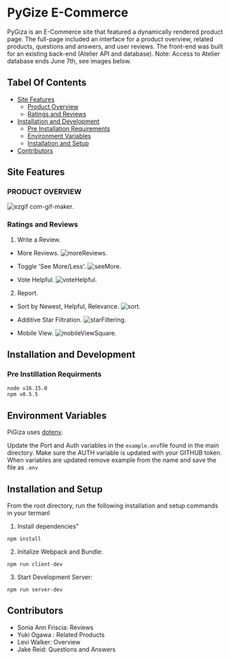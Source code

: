 # PyGize E-Commerce

PyGiza is an E-Commerce site that featured a dynamically rendered product page. The full-page included an interface for a product overview, related products, questions and answers, and user reviews. The front-end was built for an existing back-end (Atelier API and database). Note: Access to Atelier database ends June 7th, see images below.


## Tabel Of Contents
- [Site Features](#site-features)
  - [Product Overview](#prodcut-overview)
  - [Ratings and Reviews](#ratings-and-reviews)
- [Installation and Development](#installation-and-development)
  - [Pre Installation Requirements](pre-instillation-requirments)
  - [Environment Variables](#environment-variables)
  - [Installation and Setup](#installation-and-setup)
- [Contributors](#contributors)

## Site Features

### PRODUCT OVERVIEW

![ezgif com-gif-maker](https://user-images.githubusercontent.com/93607280/172023634-c50acbfd-c11e-43e6-9ed5-badc9f2bfacb.gif). 


### Ratings and Reviews
1. Write a Review. 

- More Reviews. 
![moreReviews](https://user-images.githubusercontent.com/97041979/172052084-a9decade-2762-4fde-bea9-0dca5ceee4d9.gif). 

- Toggle 'See More/Less'. 
![seeMore](https://user-images.githubusercontent.com/97041979/172051692-1b8ff865-6fc6-40fe-a31a-b5d0df976541.gif). 

- Vote Helpful. 
![voteHelpful](https://user-images.githubusercontent.com/97041979/172052079-9ed4d05b-d224-40a7-8489-5e0a9f232e5d.gif). 

2. Report. 

- Sort by Newest, Helpful, Relevance. 
![sort](https://user-images.githubusercontent.com/97041979/172051492-edc55a4f-1b95-4040-ade4-cfa0902bb8f9.gif). 

- Additive Star Filtration. 
![starFiltering](https://user-images.githubusercontent.com/97041979/172051384-d11a0fc8-fac1-41f2-b26f-b10031d12aff.gif). 

- Mobile View. 
![mobileViewSquare](https://user-images.githubusercontent.com/97041979/172023010-fb962a66-3d8e-4c4d-ad1b-c9313117b1c4.gif). 

## Installation and Development

### Pre Instillation Requirments
```
node v16.15.0
npm v8.5.5
```
## Environment Variables
PiGiza uses [dotenv](https://www.npmjs.com/package/dotenv). 

Update the Port and Auth variables in the `example.env`file found in the main directory. Make sure the AUTH variable is updated with your GITHUB token. When variables are updated remove example from the name and save the file as `.env`

## Installation and Setup 

From the root directory, run the following installation and setup commands in your termanl
1. Install dependencies"
  ```
  npm install
  ```
2. Initalize Webpack and Bundle:
  ```
  npm run client-dev
  ```
3. Start Development Server:
  ```
  npm run server-dev
  ```


## Contributors
- Sonia Ann Friscia: Reviews
- Yuki Ogawa : Related Products
- Levi Walker: Overview
- Jake Reid: Questions and Answers

